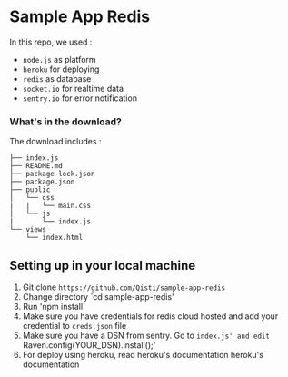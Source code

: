 # Sample App Redis

In this repo, we used :
* `node.js` as platform
* `heroku` for deploying
* `redis` as database
* `socket.io` for realtime data
* `sentry.io` for error notification

### What's in the download?

The download includes :
```
├── index.js
├── README.md
├── package-lock.json
├── package.json
├── public
│   └── css
|   |   └── main.css
│   └── js
|       └── index.js
└── views
    └── index.html
```

## Setting up in your local machine

1. Git clone `https://github.com/Qisti/sample-app-redis` 
2. Change directory `cd sample-app-redis'
3. Run 'npm install'
4. Make sure you have credentials for redis cloud hosted and add your credential to `creds.json` file 
5. Make sure you have a DSN from sentry. Go to `index.js' and edit `Raven.config(YOUR_DSN).install();'
6. For deploy using heroku, read heroku's documentation heroku's documentation
